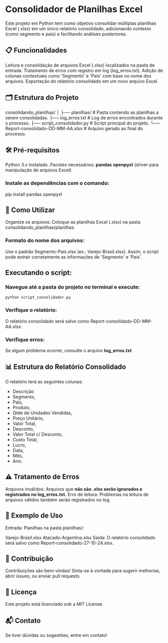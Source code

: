 # Consolidador de Planilhas Excel
Este projeto em Python tem como objetivo consolidar múltiplas planilhas Excel (.xlsx) em um único relatório consolidado, adicionando contexto (como segmento e país) e facilitando análises posteriores.

## 📋 Funcionalidades
Leitura e consolidação de arquivos Excel (.xlsx) localizados na pasta de entrada.
Tratamento de erros com registro em log (log_erros.txt).
Adição de colunas contextuais como 'Segmento' e 'País' com base no nome dos arquivos.
Exportação do relatório consolidado em um novo arquivo Excel.
## 🗂️ Estrutura do Projeto
consolidando_planilhas/
│
├── planilhas/              # Pasta contendo as planilhas a serem consolidadas.
├── log_erros.txt           # Log de erros encontrados durante o processo.
├── script_consolidador.py  # Script principal do projeto.
└── Report-consolidado-DD-MM-AA.xlsx  # Arquivo gerado ao final do processo.

## 🛠️ Pré-requisitos
Python 3.x instalado.
Pacotes necessários:
**pandas**
**openpyxl** (driver para manipulação de arquivos Excel)
### Instale as dependências com o comando:
pip install pandas openpyxl

## 🚀 Como Utilizar
Organize os arquivos:
Coloque as planilhas Excel (.xlsx) na pasta consolidando_planilhas/planilhas.

### Formato do nome dos arquivos:
Use o padrão Segmento-País.xlsx (ex.: Varejo-Brasil.xlsx).
Assim, o script pode extrair corretamente as informações de 'Segmento' e 'País'.

## Executando o script:
### Navegue até a pasta do projeto no terminal e execute:
`python script_consolidador.py`

### Verifique o relatório:
O relatório consolidado será salvo como Report-consolidado-DD-MM-AA.xlsx.

### Verifique erros:
Se algum problema ocorrer, consulte o arquivo **log_erros.txt**.

## 📊 Estrutura do Relatório Consolidado
O relatório terá as seguintes colunas:

- Descrição
- Segmento,
- País,
- Produto,
- Qtde de Unidades Vendidas,
- Preço Unitário,
- Valor Total,
- Desconto,
- Valor Total c/ Desconto,
- Custo Total,
- Lucro,
- Data,  
- Mês,   
- Ano.

## ⚠️ Tratamento de Erros
Arquivos inválidos: Arquivos que **não são .xlsx serão ignorados e registrados no log_erros.txt.**
Erro de leitura: Problemas na leitura de arquivos válidos também serão registrados no log.

## 📁 Exemplo de Uso
Entrada:
Planilhas na pasta planilhas/:

Varejo-Brasil.xlsx
Atacado-Argentina.xlsx
Saída:
O relatório consolidado será salvo como Report-consolidado-27-10-24.xlsx.

## 🤝 Contribuição
Contribuições são bem-vindas! Sinta-se à vontade para sugerir melhorias, abrir issues, ou enviar pull requests.

## 📝 Licença
Este projeto está licenciado sob a MIT License.

## 📬 Contato
Se tiver dúvidas ou sugestões, entre em contato!

